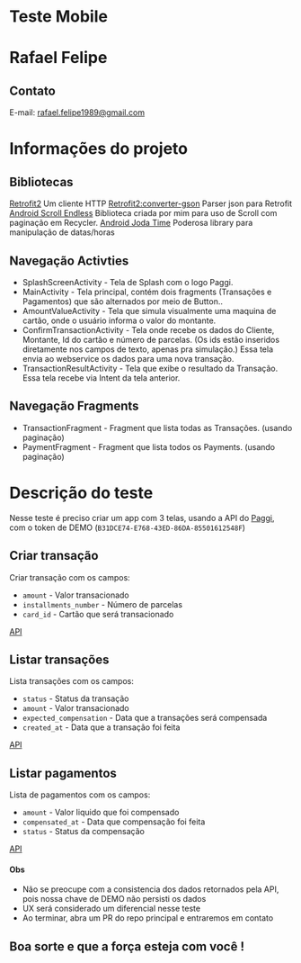 # Teste Mobile

# Rafael Felipe

## Contato
E-mail: rafael.felipe1989@gmail.com

# Informações do projeto

## Bibliotecas

[Retrofit2](http://square.github.io/retrofit/) Um cliente HTTP
[Retrofit2:converter-gson](http://square.github.io/retrofit/) Parser json para Retrofit
[Android Scroll Endless](https://github.com/rafaelcrz/android_scroll_endless) Biblioteca criada por mim para uso de Scroll com paginação em Recycler.
[Android Joda Time](https://github.com/dlew/joda-time-android) Poderosa library para manipulação de datas/horas

## Navegação Activties

* SplashScreenActivity - Tela de Splash com o logo Paggi.
* MainActivity - Tela principal, contém dois fragments (Transações e Pagamentos) que são alternados por meio de Button..
* AmountValueActivity - Tela que simula visualmente uma maquina de cartão, onde o usuário informa o valor do montante.
* ConfirmTransactionActivity - Tela onde recebe os dados do Cliente, Montante, Id do cartão e número de parcelas. (Os ids estão inseridos diretamente nos campos de texto, apenas pra simulação.)
                               Essa tela envia ao webservice os dados para uma nova transação.
* TransactionResultActivity - Tela que exibe o resultado da Transação. Essa tela recebe via Intent da tela anterior.
							   
## Navegação Fragments

* TransactionFragment - Fragment que lista todas as Transações. (usando paginação)
* PaymentFragment - Fragment que lista todos os Payments. (usando paginação)
							 							   
# Descrição do teste

Nesse teste é preciso criar um app com 3 telas, usando a API do [Paggi](http://docs.paggi.com/), com o token de DEMO (`B31DCE74-E768-43ED-86DA-85501612548F`)

## Criar transação
Criar transação com os campos:

 - `amount` - Valor transacionado
 - `installments_number` - Número de parcelas
 - `card_id` - Cartão que será transacionado

[API](http://docs.paggi.com/docs/charges-2)

## Listar transações
Lista transações com os campos:

 - `status` - Status da transação
 - `amount` - Valor transacionado
 - `expected_compensation` - Data que a transações será compensada
 - `created_at` - Data que a transação foi feita

[API](http://docs.paggi.com/docs/charges)

## Listar pagamentos
Lista de pagamentos com os campos:

 - `amount` - Valor liquido que foi compensado
 - `compensated_at` - Data que compensação foi feita
 - `status` - Status da compensação

[API](http://docs.paggi.com/docs/compensations)

#### Obs
* Não se preocupe com a consistencia dos dados retornados pela API, pois nossa chave de DEMO não persisti os dados
* UX será considerado um diferencial nesse teste
* Ao terminar, abra um PR do repo principal e entraremos em contato

## Boa sorte e que a força esteja com você !
